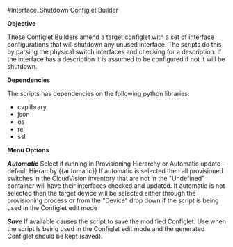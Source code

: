 #Interface_Shutdown Configlet Builder

**Objective**

These Configlet Builders amend a target configlet with a set of interface configurations that will shutdown any unused interface.
The scripts do this by parsing the physical switch interfaces and checking for a description.
If the interface has a description it is assumed to be configured if not it will be shutdown.

**Dependencies**

The scripts has dependencies on the following python libraries:
 - cvplibrary
 - json
 - os
 - re
 - ssl

**Menu Options**

***Automatic***
Select if running in Provisioning Hierarchy or Automatic update - default Hierarchy {{automatic}}
If automatic is selected then all provisioned switches in the CloudVision inventory that are not in the "Undefined" container
will have their interfaces checked and updated.
If automatic is not selected then the target device will be selected either through the provisioning process or from the "Device" drop down if the script is being used in the Configlet edit mode

***Save***
If available causes the script to save the modified Configlet. Use when the script is being used in the Configlet edit mode and the generated Configlet should be kept (saved).
